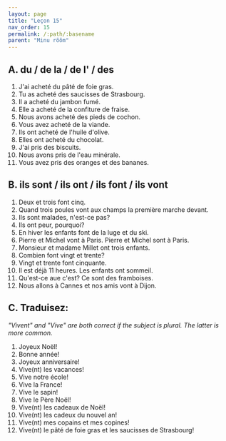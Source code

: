 ```yaml
---
layout: page
title: "Leçon 15"
nav_order: 15
permalink: /:path/:basename
parent: "Minu rõõm"
---
```


## A. du / de la / de l' / des  
1. J'ai acheté du pâté de foie gras.   
2. Tu as acheté des saucisses de Strasbourg.  
3. Il a acheté du jambon fumé.  
4. Elle a acheté de la confiture de fraise.  
5. Nous avons acheté des pieds de cochon.  
6. Vous avez acheté de la viande.  
7. Ils ont acheté de l'huile d'olive.  
8. Elles ont acheté du chocolat.  
9. J'ai pris des biscuits.  
10. Nous avons pris de l'eau minérale.  
11. Vous avez pris des oranges et des bananes.  

## B. ils sont / ils ont / ils font / ils vont  
1. Deux et trois font cinq.  
2. Quand trois poules vont aux champs la première marche devant.  
3. Ils sont malades, n'est-ce pas?  
4. Ils ont peur, pourquoi?  
5. En hiver les enfants font de la luge et du ski.  
6. Pierre et Michel vont à Paris.
Pierre et Michel sont à Paris.  
7. Monsieur et madame Millet ont trois enfants.  
8. Combien font vingt et trente?  
9. Vingt et trente font cinquante.  
10. Il est déjà 11 heures. Les enfants ont sommeil.  
11. Qu'est-ce aue c'est? Ce sont des framboises.  
12. Nous allons à Cannes et nos amis vont à Dijon.  

## C. Traduisez:  
_"Vivent" and "Vive" are both correct if the subject is plural. The latter is more common._  
1. Joyeux Noël!  
2. Bonne année!  
3. Joyeux anniversaire!  
4. Vive(nt) les vacances!  
5. Vive notre école!  
6. Vive la France!  
7. Vive le sapin!  
8. Vive le Père Noël!  
9. Vive(nt) les cadeaux de Noël!  
10. Vive(nt) les cadeux du nouvel an!  
11. Vive(nt) mes copains et mes copines!  
12. Vive(nt) le pâté de foie gras et les saucisses de Strasbourg!  

